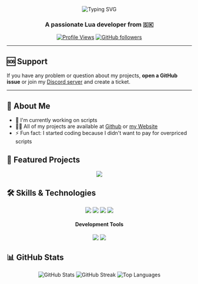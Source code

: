 <div align="center">
  <img src="https://readme-typing-svg.herokuapp.com?font=Fira+Code&size=27&duration=3000&pause=1000&color=2F81F7&center=true&vCenter=true&width=435&lines=Hi+there%2C+I'm+f1f+%F0%9F%91%8B;Lua+Developer;FiveM+Enthusiast;Always+learning+new+things" alt="Typing SVG" />
</div>

<h3 align="center">A passionate Lua developer from  🇸🇰</h3>

<div align="center">

[![Profile Views](https://komarev.com/ghpvc/?username=f1fSK&label=Profile%20views&color=0e75b6&style=flat)](https://github.com/f1fSK)
[![GitHub followers](https://img.shields.io/github/followers/f1fSK?label=Followers&style=social)](https://github.com/f1fSK?tab=followers)

</div>

---

## 🆘 Support

If you have any problem or question about my projects, **open a GitHub issue** or join my [Discord server](https://discord.gg/DATtS7safp) and create a ticket.

---

## 🧐 About Me

- 🔭 I'm currently working on scripts
- 👨‍💻 All of my projects are available at [Github](https://github.com/f1fSK) or [my Website](https://f1fsk.github.io)
- ⚡ Fun fact: I started coding because I didn't want to pay for overpriced scripts

## 🚀 Featured Projects

<div align="center">
  <a href="https://github.com/f1fSK/txadminlogs">
    <img src="https://github-readme-stats.vercel.app/api/pin/?username=f1fSK&repo=txadminlogs&theme=dark" />
  </a>
</div>

## 🛠️ Skills & Technologies

<div align="center">
  <img src="https://img.shields.io/badge/Lua-2C2D72?style=for-the-badge&logo=lua&logoColor=white" />
  <img src="https://img.shields.io/badge/JavaScript-F7DF1E?style=for-the-badge&logo=javascript&logoColor=black" />
  <img src="https://img.shields.io/badge/HTML5-E34F26?style=for-the-badge&logo=html5&logoColor=white" />
  <img src="https://img.shields.io/badge/CSS3-1572B6?style=for-the-badge&logo=css3&logoColor=white" />
</div>

<h4 align="center">Development Tools</h4>
<div align="center">
  <img src="https://img.shields.io/badge/VSCode-007ACC?style=for-the-badge&logo=visual-studio-code&logoColor=white" />
  <img src="https://img.shields.io/badge/GitHub-181717?style=for-the-badge&logo=github&logoColor=white" />
</div>

## 📊 GitHub Stats

<div align="center">
  <img src="https://github-readme-stats.vercel.app/api?username=f1fSK&show_icons=true&theme=dark" alt="GitHub Stats" />
  <img src="https://github-readme-streak-stats.herokuapp.com/?user=f1fSK&theme=dark" alt="GitHub Streak" />
  <img src="https://github-readme-stats.vercel.app/api/top-langs/?username=f1fSK&layout=compact&theme=dark" alt="Top Languages" />
</div>
